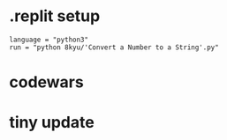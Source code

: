 # .replit setup
```
language = "python3"
run = "python 8kyu/'Convert a Number to a String'.py"
```
# codewars
# tiny update
